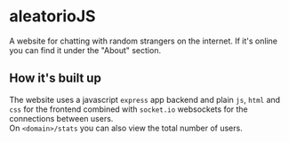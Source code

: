 # aleatorioJS
A website for chatting with random strangers on the internet. If it's online you can find it under the "About" section.

## How it's built up
The website uses a javascript `express` app backend and plain `js`, `html` and `css` for the frontend combined with `socket.io` websockets for the connections between users.<br>
On `<domain>/stats` you can also view the total number of users.
